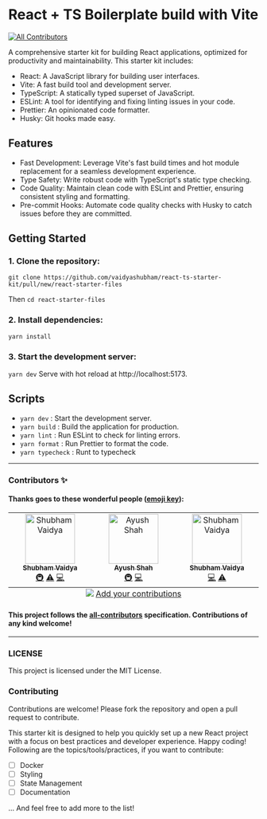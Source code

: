 # React + TS Boilerplate build with Vite

<!-- ALL-CONTRIBUTORS-BADGE:START - Do not remove or modify this section -->

[![All Contributors](https://img.shields.io/badge/all_contributors-3-orange.svg?style=flat-square)](#contributors-)

<!-- ALL-CONTRIBUTORS-BADGE:END -->

A comprehensive starter kit for building React applications, optimized for productivity and maintainability. This starter kit includes:

-   React: A JavaScript library for building user interfaces.
-   Vite: A fast build tool and development server.
-   TypeScript: A statically typed superset of JavaScript.
-   ESLint: A tool for identifying and fixing linting issues in your code.
-   Prettier: An opinionated code formatter.
-   Husky: Git hooks made easy.

## Features

-   Fast Development: Leverage Vite's fast build times and hot module replacement for a seamless development experience.
-   Type Safety: Write robust code with TypeScript's static type checking.
-   Code Quality: Maintain clean code with ESLint and Prettier, ensuring consistent styling and formatting.
-   Pre-commit Hooks: Automate code quality checks with Husky to catch issues before they are committed.

## Getting Started

### 1. Clone the repository:

`git clone https://github.com/vaidyashubham/react-ts-starter-kit/pull/new/react-starter-files`

Then `cd react-starter-files`

### 2. Install dependencies:

`yarn install`

### 3. Start the development server:

`yarn dev`
Serve with hot reload at http://localhost:5173.

## Scripts

-   `yarn dev` : Start the development server.
-   `yarn build` : Build the application for production.
-   `yarn lint` : Run ESLint to check for linting errors.
-   `yarn format` : Run Prettier to format the code.
-   `yarn typecheck` : Runt to typecheck

---

### Contributors ✨

#### Thanks goes to these wonderful people ([emoji key](https://allcontributors.org/docs/en/emoji-key)):

<!-- ALL-CONTRIBUTORS-LIST:START - Do not remove or modify this section -->
<!-- prettier-ignore-start -->
<!-- markdownlint-disable -->
<table>
  <tbody>
    <tr>
      <td align="center" valign="top" width="16.66%"><a href="https://shubhamvaidya.netlify.app/"><img src="https://avatars.githubusercontent.com/u/42665352?v=4?s=100" width="100px;" alt="Shubham Vaidya"/><br /><sub><b>Shubham Vaidya</b></sub></a><br /><a href="#infra-vaidyashubham" title="Infrastructure (Hosting, Build-Tools, etc)">🚇</a> <a href="https://github.com/vaidyashubham/react-ts-starter-kit/commits?author=vaidyashubham" title="Tests">⚠️</a> <a href="https://github.com/vaidyashubham/react-ts-starter-kit/commits?author=vaidyashubham" title="Code">💻</a></td>
      <td align="center" valign="top" width="16.66%"><a href="https://github.com/Ayush2512-cpu"><img src="https://avatars.githubusercontent.com/u/71246053?v=4?s=100" width="100px;" alt="Ayush Shah"/><br /><sub><b>Ayush Shah</b></sub></a><br /><a href="#infra-Ayush2512-cpu" title="Infrastructure (Hosting, Build-Tools, etc)">🚇</a> <a href="https://github.com/vaidyashubham/react-ts-starter-kit/commits?author=Ayush2512-cpu" title="Code">💻</a></td>
      <td align="center" valign="top" width="16.66%"><a href="https://github.com/shubhamv-dy"><img src="https://avatars.githubusercontent.com/u/135799598?v=4?s=100" width="100px;" alt="Shubham Vaidya"/><br /><sub><b>Shubham Vaidya</b></sub></a><br /><a href="https://github.com/vaidyashubham/react-ts-starter-kit/commits?author=shubhamv-dy" title="Code">💻</a> <a href="https://github.com/vaidyashubham/react-ts-starter-kit/commits?author=shubhamv-dy" title="Tests">⚠️</a></td>
    </tr>
  </tbody>
  <tfoot>
    <tr>
      <td align="center" size="13px" colspan="6">
        <img src="https://raw.githubusercontent.com/all-contributors/all-contributors-cli/1b8533af435da9854653492b1327a23a4dbd0a10/assets/logo-small.svg">
          <a href="https://all-contributors.js.org/docs/en/bot/usage">Add your contributions</a>
        </img>
      </td>
    </tr>
  </tfoot>
</table>

<!-- markdownlint-restore -->
<!-- prettier-ignore-end -->

<!-- ALL-CONTRIBUTORS-LIST:END -->

#### This project follows the [all-contributors](https://github.com/all-contributors/all-contributors) specification. Contributions of any kind welcome!

---

### LICENSE

This project is licensed under the MIT License.

### Contributing

Contributions are welcome! Please fork the repository and open a pull request to contribute.

This starter kit is designed to help you quickly set up a new React project with a focus on best practices and developer experience. Happy coding!
Following are the topics/tools/practices, if you want to contribute:

-   [ ] Docker
-   [ ] Styling
-   [ ] State Management
-   [ ] Documentation

... And feel free to add more to the list!

<!-- readme: contributors -start -->
<!-- readme: contributors -end -->
